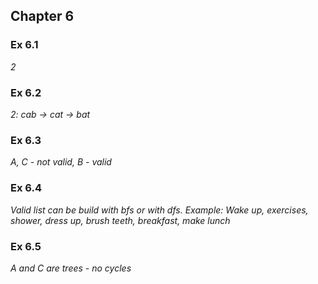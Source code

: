 ## Chapter 6
### Ex 6.1

*2*

### Ex 6.2

*2: cab -> cat -> bat*

### Ex 6.3

*A, C - not valid, B - valid*

### Ex 6.4

*Valid list can be build with bfs or with dfs. Example: Wake up, exercises, shower, dress up, brush teeth, breakfast, make lunch*

### Ex 6.5

*A and C are trees - no cycles*